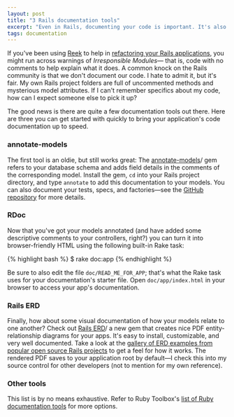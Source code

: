 ```yaml
---
layout: post
title: "3 Rails documentation tools"
excerpt: "Even in Rails, documenting your code is important. It's also pretty easy with these tools."
tags: documentation
---
```


If you've been using [Reek](http://github.com/kevinrutherford/reek/wiki) to help in [refactoring your Rails applications](/2010/09/27/rails-refactoring-tools.html), you might run across warnings of _Irresponsible Modules_&mdash; that is, code with no comments to help explain what it does. A common knock on the Rails community is that we don't document our code. I hate to admit it, but it's fair. My own Rails project folders are full of uncommented methods and mysterious model attributes. If I can't remember specifics about my code, how can I expect someone else to pick it up?

The good news is there are quite a few documentation tools out there. Here are three you can get started with quickly to bring your application's code documentation up to speed.

### annotate-models

The first tool is an oldie, but still works great: The [annotate-models](http://annotate-models.rubyforge.org)/ gem refers to your database schema and adds field details in the comments of the corresponding model. Install the gem, `cd` into your Rails project directory, and type `annotate` to add this documentation to your models. You can also document your tests, specs, and factories&mdash;see the [GitHub repository](http://github.com/ctran/annotate_models) for more details.

### RDoc

Now that you've got your models annotated (and have added some descriptive comments to your controllers, right?) you can turn it into browser-friendly HTML using the following built-in Rake task:

{% highlight bash %}
  $ rake doc:app
{% endhighlight %}

Be sure to also edit the file `doc/READ_ME_FOR_APP`; that's what the Rake task uses for your documentation's starter file. Open `doc/app/index.html` in your browser to access your app's documentation.

### Rails ERD

Finally, how about some visual documentation of how your models relate to one another? Check out [Rails ERD](http://rails-erd.rubyforge.org)/ a new gem that creates nice PDF entity-relationship diagrams for your apps. It's easy to install, customizable, and very well documented. Take a look at the [gallery of ERD examples from popular open source Rails projects](http://rails-erd.rubyforge.org/gallery.html) to get a feel for how it works. The rendered PDF saves to your application root by default&mdash;I check this into my source control for other developers (not to mention for my own reference).

### Other tools

This list is by no means exhaustive. Refer to Ruby Toolbox's [list of Ruby documentation tools](http://ruby-toolbox.com/categories/documentation_tools.html) for more options.